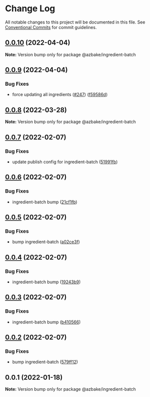# Change Log

All notable changes to this project will be documented in this file.
See [Conventional Commits](https://conventionalcommits.org) for commit guidelines.

## [0.0.10](https://github.com/HomecareHomebase/azure-bake/compare/@azbake/ingredient-batch@0.0.9...@azbake/ingredient-batch@0.0.10) (2022-04-04)

**Note:** Version bump only for package @azbake/ingredient-batch





## [0.0.9](https://github.com/HomecareHomebase/azure-bake/compare/@azbake/ingredient-batch@0.0.8...@azbake/ingredient-batch@0.0.9) (2022-04-04)


### Bug Fixes

* force updating all ingredients ([#247](https://github.com/HomecareHomebase/azure-bake/issues/247)) ([f59586d](https://github.com/HomecareHomebase/azure-bake/commit/f59586d8b364860cc4b30059feb9a56d2cc329a0))





## [0.0.8](https://github.com/HomecareHomebase/azure-bake/compare/@azbake/ingredient-batch@0.0.7...@azbake/ingredient-batch@0.0.8) (2022-03-28)

**Note:** Version bump only for package @azbake/ingredient-batch





## [0.0.7](https://github.com/HomecareHomebase/azure-bake/compare/@azbake/ingredient-batch@0.0.6...@azbake/ingredient-batch@0.0.7) (2022-02-07)


### Bug Fixes

* update publish config for ingredient-batch ([51991fb](https://github.com/HomecareHomebase/azure-bake/commit/51991fba39d019c9443e43ffd0cecfc42c57ed30))





## [0.0.6](https://github.com/HomecareHomebase/azure-bake/compare/@azbake/ingredient-batch@0.0.5...@azbake/ingredient-batch@0.0.6) (2022-02-07)


### Bug Fixes

* ingredient-batch bump ([21cf1fb](https://github.com/HomecareHomebase/azure-bake/commit/21cf1fb1bd94b126fa31b56b8a456ae9925b4ade))





## [0.0.5](https://github.com/HomecareHomebase/azure-bake/compare/@azbake/ingredient-batch@0.0.4...@azbake/ingredient-batch@0.0.5) (2022-02-07)


### Bug Fixes

* bump ingredient-batch ([a02ce3f](https://github.com/HomecareHomebase/azure-bake/commit/a02ce3f6eb8e486b95c7d0f65a4782116c2498ac))





## [0.0.4](https://github.com/HomecareHomebase/azure-bake/compare/@azbake/ingredient-batch@0.0.3...@azbake/ingredient-batch@0.0.4) (2022-02-07)


### Bug Fixes

* ingredient-batch bump ([19243b9](https://github.com/HomecareHomebase/azure-bake/commit/19243b961bbd88b32781ff043fca05dfc3186dac))





## [0.0.3](https://github.com/HomecareHomebase/azure-bake/compare/@azbake/ingredient-batch@0.0.2...@azbake/ingredient-batch@0.0.3) (2022-02-07)


### Bug Fixes

* ingredient-batch bump ([b410566](https://github.com/HomecareHomebase/azure-bake/commit/b4105668bb424f86e5f88bd37cce06dcdddb3c79))





## [0.0.2](https://github.com/HomecareHomebase/azure-bake/compare/@azbake/ingredient-batch@0.0.1...@azbake/ingredient-batch@0.0.2) (2022-02-07)


### Bug Fixes

* bump ingredient-batch ([579ff12](https://github.com/HomecareHomebase/azure-bake/commit/579ff127e5bed7863d7d66c6ec4a7fb677970fb7))





## 0.0.1 (2022-01-18)

**Note:** Version bump only for package @azbake/ingredient-batch
